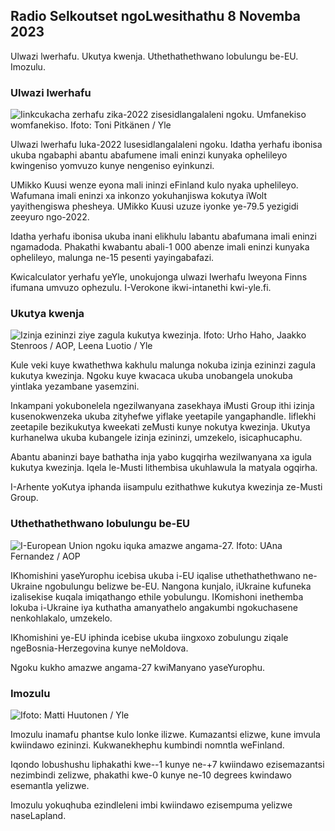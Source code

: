 ## Radio Selkoutset ngoLwesithathu 8 Novemba 2023

Ulwazi lwerhafu. Ukutya kwenja. Uthethathethwano lobulungu be-EU. Imozulu.

### Ulwazi lwerhafu

![Iinkcukacha zerhafu zika-2022 zisesidlangalaleni ngoku. Umfanekiso womfanekiso. Ifoto: Toni Pitkänen / Yle](https://images.cdn.yle.fi/image/upload/c_crop,h_2628,w_4672,x_747,y_536/ar_1.7777777777777777,c_fill,g_62_faces,w_1/10,g_pd_10,q_auto:eco/f_auto/fl_lossy/v1692260664/39-115812464ddd8da1ad5a)

Ulwazi lwerhafu luka-2022 lusesidlangalaleni ngoku. Idatha yerhafu ibonisa ukuba ngabaphi abantu abafumene imali eninzi kunyaka ophelileyo kwingeniso yomvuzo kunye nengeniso eyinkunzi.

UMikko Kuusi wenze eyona mali ininzi eFinland kulo nyaka uphelileyo. Wafumana imali eninzi xa inkonzo yokuhanjiswa kokutya iWolt yayithengiswa phesheya. UMikko Kuusi uzuze iyonke ye-79.5 yezigidi zeeyuro ngo-2022.

Idatha yerhafu ibonisa ukuba inani elikhulu labantu abafumana imali eninzi ngamadoda. Phakathi kwabantu abali-1 000 abenze imali eninzi kunyaka ophelileyo, malunga ne-15 pesenti yayingabafazi.

Kwicalculator yerhafu yeYle, unokujonga ulwazi lwerhafu lweyona Finns ifumana umvuzo ophezulu. I-Verokone ikwi-intanethi kwi-yle.fi.

### Ukutya kwenja

![Izinja ezininzi ziye zagula kukutya kwezinja. Ifoto: Urho Haho, Jaakko Stenroos / AOP, Leena Luotio / Yle](https://images.cdn.yle.fi/image/upload/c_crop,h_1080,w_1919,x_0,y_0/ar_1.777777777777777,7,7,h_675,w_1200/dpr_1.0/q_auto:eco/f_auto/fl_lossy/v1699386970/39-11965956548f484ed3bb)

Kule veki kuye kwathethwa kakhulu malunga nokuba izinja ezininzi zagula kukutya kwezinja. Ngoku kuye kwacaca ukuba unobangela unokuba yintlaka yezambane yasemzini.

Inkampani yokubonelela ngezilwanyana zasekhaya iMusti Group ithi izinja kusenokwenzeka ukuba zityhefwe yiflake yeetapile yangaphandle. Iiflekhi zeetapile bezikukutya kweekati zeMusti kunye nokutya kwezinja. Ukutya kurhanelwa ukuba kubangele izinja ezininzi, umzekelo, isicaphucaphu.

Abantu abaninzi baye bathatha inja yabo kugqirha wezilwanyana xa igula kukutya kwezinja. Iqela le-Musti lithembisa ukuhlawula la matyala ogqirha.

I-Arhente yoKutya iphanda iisampulu ezithathwe kukutya kwezinja ze-Musti Group.

### Uthethathethwano lobulungu be-EU

![I-European Union ngoku iquka amazwe angama-27. Ifoto: UAna Fernandez / AOP](https://images.cdn.yle.fi/image/upload/c_crop,h_2394,w_4256,x_0,y_419/ar_1.7777777777777777,c_fill,g_faces,h_p/0r_1.q_auto:eco/f_auto/fl_lossy/v1632407032/39-857648614c8a7c923f2)

IKhomishini yaseYurophu icebisa ukuba i-EU iqalise uthethathethwano ne-Ukraine ngobulungu belizwe be-EU. Nangona kunjalo, iUkraine kufuneka izalisekise kuqala imiqathango ethile yobulungu. IKomishoni inethemba lokuba i-Ukraine iya kuthatha amanyathelo angakumbi ngokuchasene nenkohlakalo, umzekelo.

IKhomishini ye-EU iphinda icebise ukuba iingxoxo zobulungu ziqale ngeBosnia-Herzegovina kunye neMoldova.

Ngoku kukho amazwe angama-27 kwiManyano yaseYurophu.

### Imozulu

![ Ifoto: Matti Huutonen / Yle](https://images.cdn.yle.fi/image/upload/c_crop,h_1080,w_1919,x_0,y_0/ar_1.777777777777777,c_fill,g_faces,wp_1925.0/q_auto:eco/f_auto/fl_lossy/v1699449326/39-1197700654b89b86284a)

Imozulu inamafu phantse kulo lonke ilizwe. Kumazantsi elizwe, kune imvula kwiindawo ezininzi. Kukwanekhephu kumbindi nomntla weFinland.

Iqondo lobushushu liphakathi kwe--1 kunye ne-+7 kwiindawo ezisemazantsi nezimbindi zelizwe, phakathi kwe-0 kunye ne-10 degrees kwindawo esemantla yelizwe.

Imozulu yokuqhuba ezindleleni imbi kwiindawo ezisempuma yelizwe naseLapland.